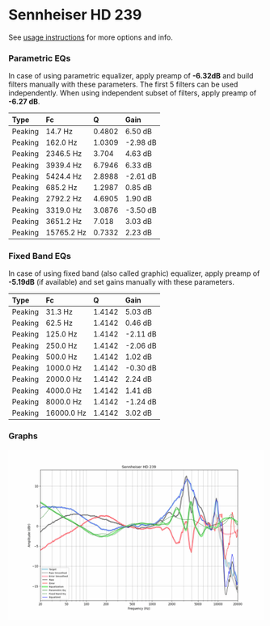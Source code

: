 # Sennheiser HD 239
See [usage instructions](https://github.com/jaakkopasanen/AutoEq#usage) for more options and info.

### Parametric EQs
In case of using parametric equalizer, apply preamp of **-6.32dB** and build filters manually
with these parameters. The first 5 filters can be used independently.
When using independent subset of filters, apply preamp of **-6.27 dB**.

| Type    | Fc         |      Q | Gain     |
|:--------|:-----------|:-------|:---------|
| Peaking | 14.7 Hz    | 0.4802 | 6.50 dB  |
| Peaking | 162.0 Hz   | 1.0309 | -2.98 dB |
| Peaking | 2346.5 Hz  | 3.704  | 4.63 dB  |
| Peaking | 3939.4 Hz  | 6.7946 | 6.33 dB  |
| Peaking | 5424.4 Hz  | 2.8988 | -2.61 dB |
| Peaking | 685.2 Hz   | 1.2987 | 0.85 dB  |
| Peaking | 2792.2 Hz  | 4.6905 | 1.90 dB  |
| Peaking | 3319.0 Hz  | 3.0876 | -3.50 dB |
| Peaking | 3651.2 Hz  | 7.018  | 3.03 dB  |
| Peaking | 15765.2 Hz | 0.7332 | 2.23 dB  |

### Fixed Band EQs
In case of using fixed band (also called graphic) equalizer, apply preamp of **-5.19dB**
(if available) and set gains manually with these parameters.

| Type    | Fc         |      Q | Gain     |
|:--------|:-----------|:-------|:---------|
| Peaking | 31.3 Hz    | 1.4142 | 5.03 dB  |
| Peaking | 62.5 Hz    | 1.4142 | 0.46 dB  |
| Peaking | 125.0 Hz   | 1.4142 | -2.11 dB |
| Peaking | 250.0 Hz   | 1.4142 | -2.06 dB |
| Peaking | 500.0 Hz   | 1.4142 | 1.02 dB  |
| Peaking | 1000.0 Hz  | 1.4142 | -0.30 dB |
| Peaking | 2000.0 Hz  | 1.4142 | 2.24 dB  |
| Peaking | 4000.0 Hz  | 1.4142 | 1.41 dB  |
| Peaking | 8000.0 Hz  | 1.4142 | -1.24 dB |
| Peaking | 16000.0 Hz | 1.4142 | 3.02 dB  |

### Graphs
![](./Sennheiser%20HD%20239.png)